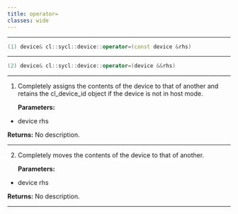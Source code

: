 ```yaml
---
title: operator=
classes: wide
---
```



---

```cpp
(1) device& cl::sycl::device::operator=(const device &rhs)
```

---

```cpp
(2) device& cl::sycl::device::operator=(device &&rhs)
```

---

1. Completely assigns the contents of the device to that of another and retains the cl_device_id object if the device is not in host mode. 

   **Parameters:**

  * device rhs

   

   **Returns:** No description.

---

2. Completely moves the contents of the device to that of another. 

   **Parameters:**

  * device rhs

   

   **Returns:** No description.

---

